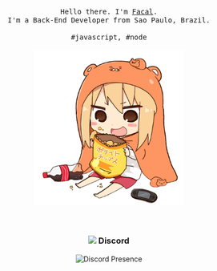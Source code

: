 <p align="center">
  <br>
  <br>
  <br>
  <samp>Hello there. I'm <a href="https://github.com/facalz">Facal</a>.<br> I'm a Back-End Developer from Sao Paulo, Brazil.<br><br>#javascript, #node</samp>
  <br>
  <br>
  <img src="https://github.com/facalz/facalz/blob/main/picture.png" target="_blank" width="300"/>
  <br>
  <br>
  <br>
  <h3 align="center"><img src="https://discord.com/assets/3437c10597c1526c3dbd98c737c2bcae.svg" target="_blank" width="22"/> Discord</h3>
  <p align="center">
   <a target="_blank" rel="nofollow">
      <img src="https://lanyard-profile-readme.vercel.app/api/506850276863508491?idleMessage=Offline..." alt="Discord Presence" align="center">
   </a>
</p>
</p>
